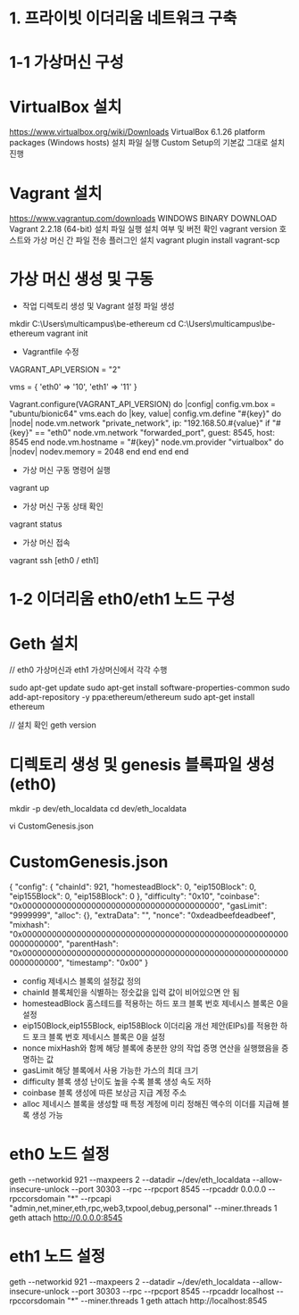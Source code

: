 # 1. 프라이빗 이더리움 네트워크 구축


# 1-1 가상머신 구성


# VirtualBox 설치


https://www.virtualbox.org/wiki/Downloads
VirtualBox 6.1.26 platform packages (Windows hosts)
설치 파일 실행
Custom Setup의 기본값 그대로 설치 진행


# Vagrant 설치


https://www.vagrantup.com/downloads
WINDOWS BINARY DOWNLOAD Vagrant 2.2.18 (64-bit)
설치 파일 실행
설치 여부 및 버전 확인
vagrant version
호스트와 가상 머신 간 파일 전송 플러그인 설치
vagrant plugin install vagrant-scp


# 가상 머신 생성 및 구동


- 작업 디렉토리 생성 및 Vagrant 설정 파일 생성

mkdir C:\Users\multicampus\be-ethereum
cd C:\Users\multicampus\be-ethereum
vagrant init


- Vagrantfile 수정


VAGRANT_API_VERSION = "2"

vms = {
'eth0' => '10',
'eth1' => '11'
}

Vagrant.configure(VAGRANT_API_VERSION) do |config|
config.vm.box = "ubuntu/bionic64"
vms.each do |key, value|
    config.vm.define "#{key}" do |node|
    node.vm.network "private_network", ip: "192.168.50.#{value}"
    if "#{key}" == "eth0"
        node.vm.network "forwarded_port", guest: 8545, host: 8545
    end
    node.vm.hostname = "#{key}"
    node.vm.provider "virtualbox" do |nodev|
        nodev.memory = 2048
    end
    end
end
end


- 가상 머신 구동 명령어 실행

vagrant up


- 가상 머신 구동 상태 확인

vagrant status


- 가상 머신 접속

vagrant ssh [eth0 / eth1]


# 1-2 이더리움 eth0/eth1 노드 구성


# Geth 설치
// eth0 가상머신과 eth1 가상머신에서 각각 수행

sudo apt-get update
sudo apt-get install software-properties-common
sudo add-apt-repository -y ppa:ethereum/ethereum
sudo apt-get install ethereum


// 설치 확인
geth version


# 디렉토리 생성 및 genesis 블록파일 생성(eth0)
mkdir -p dev/eth_localdata
cd dev/eth_localdata

vi CustomGenesis.json


# CustomGenesis.json
{
    "config": {
        "chainId": 921,
        "homesteadBlock": 0,
        "eip150Block": 0,
        "eip155Block": 0,
        "eip158Block": 0
    },
    "difficulty": "0x10",
    "coinbase": "0x0000000000000000000000000000000000000000",
    "gasLimit": "9999999",
    "alloc": {},
    "extraData": "",
    "nonce": "0xdeadbeefdeadbeef",
    "mixhash": "0x0000000000000000000000000000000000000000000000000000000000000000",
    "parentHash": "0x0000000000000000000000000000000000000000000000000000000000000000",
    "timestamp": "0x00"
}
- config
제네시스 블록의 설정값 정의
- chainId
블록체인을 식별하는 정숫값을 입력
값이 비어있으면 안 됨
- homesteadBlock
홈스테드를 적용하는 하드 포크 블록 번호
제네시스 블록은 0을 설정
- eip150Block,eip155Block, eip158Block
이더리움 개선 제안(EIPs)를 적용한 하드 포크 블록 번호
제네시스 블록은 0을 설정
- nonce
mixHash와 함께 해당 블록에 충분한 양의 작업 증명 연산을 실행했음을 증명하는 값
- gasLimit
해당 블록에서 사용 가능한 가스의 최대 크기
- difficulty
블록 생성 난이도
높을 수록 블록 생성 속도 저하
- coinbase
블록 생성에 따른 보상금 지급 계정 주소
- alloc
제네시스 블록을 생성할 때 특정 계정에 미리 정해진 액수의 이더를 지급해 블록 생성 가능


# eth0 노드 설정
geth --networkid 921 --maxpeers 2 --datadir ~/dev/eth_localdata --allow-insecure-unlock --port 30303 --rpc --rpcport 8545 --rpcaddr 0.0.0.0 --rpccorsdomain "*" --rpcapi "admin,net,miner,eth,rpc,web3,txpool,debug,personal" --miner.threads 1
geth attach http://0.0.0.0:8545


# eth1 노드 설정
geth --networkid 921 --maxpeers 2 --datadir ~/dev/eth_localdata --allow-insecure-unlock --port 30303 --rpc --rpcport 8545 --rpcaddr localhost --rpccorsdomain "\*" --miner.threads 1
geth attach http://localhost:8545
